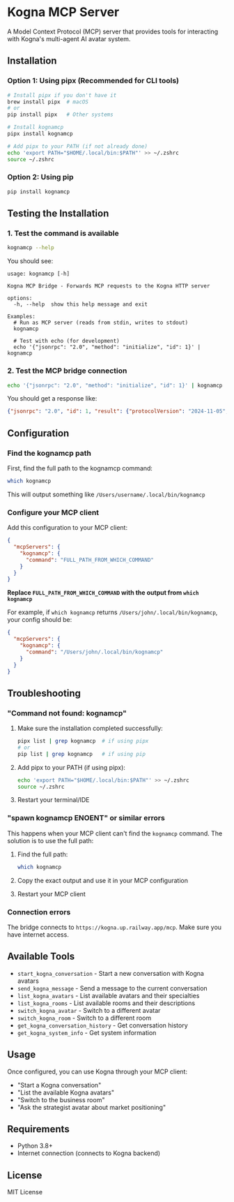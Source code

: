 # Kogna MCP Server

A Model Context Protocol (MCP) server that provides tools for interacting with Kogna's multi-agent AI avatar system.

## Installation

### Option 1: Using pipx (Recommended for CLI tools)

```bash
# Install pipx if you don't have it
brew install pipx  # macOS
# or
pip install pipx   # Other systems

# Install kognamcp
pipx install kognamcp

# Add pipx to your PATH (if not already done)
echo 'export PATH="$HOME/.local/bin:$PATH"' >> ~/.zshrc
source ~/.zshrc
```

### Option 2: Using pip

```bash
pip install kognamcp
```

## Testing the Installation

### 1. Test the command is available

```bash
kognamcp --help
```

You should see:
```
usage: kognamcp [-h]

Kogna MCP Bridge - Forwards MCP requests to the Kogna HTTP server

options:
  -h, --help  show this help message and exit

Examples:
  # Run as MCP server (reads from stdin, writes to stdout)
  kognamcp
  
  # Test with echo (for development)
  echo '{"jsonrpc": "2.0", "method": "initialize", "id": 1}' | kognamcp
```

### 2. Test the MCP bridge connection

```bash
echo '{"jsonrpc": "2.0", "method": "initialize", "id": 1}' | kognamcp
```

You should get a response like:
```json
{"jsonrpc": "2.0", "id": 1, "result": {"protocolVersion": "2024-11-05", "capabilities": {"tools": {}}, "serverInfo": {"name": "kognamcp-server", "version": "1.0.0"}}}
```

## Configuration

### Find the kognamcp path

First, find the full path to the kognamcp command:

```bash
which kognamcp
```

This will output something like `/Users/username/.local/bin/kognamcp`

### Configure your MCP client

Add this configuration to your MCP client:

```json
{
  "mcpServers": {
    "kognamcp": {
      "command": "FULL_PATH_FROM_WHICH_COMMAND"
    }
  }
}
```

**Replace `FULL_PATH_FROM_WHICH_COMMAND` with the output from `which kognamcp`**

For example, if `which kognamcp` returns `/Users/john/.local/bin/kognamcp`, your config should be:

```json
{
  "mcpServers": {
    "kognamcp": {
      "command": "/Users/john/.local/bin/kognamcp"
    }
  }
}
```

## Troubleshooting

### "Command not found: kognamcp"

1. Make sure the installation completed successfully:
   ```bash
   pipx list | grep kognamcp  # if using pipx
   # or
   pip list | grep kognamcp   # if using pip
   ```

2. Add pipx to your PATH (if using pipx):
   ```bash
   echo 'export PATH="$HOME/.local/bin:$PATH"' >> ~/.zshrc
   source ~/.zshrc
   ```

3. Restart your terminal/IDE

### "spawn kognamcp ENOENT" or similar errors

This happens when your MCP client can't find the `kognamcp` command. The solution is to use the full path:

1. Find the full path:
   ```bash
   which kognamcp
   ```

2. Copy the exact output and use it in your MCP configuration

3. Restart your MCP client

### Connection errors

The bridge connects to `https://kogna.up.railway.app/mcp`. Make sure you have internet access.

## Available Tools

- `start_kogna_conversation` - Start a new conversation with Kogna avatars
- `send_kogna_message` - Send a message to the current conversation
- `list_kogna_avatars` - List available avatars and their specialties
- `list_kogna_rooms` - List available rooms and their descriptions
- `switch_kogna_avatar` - Switch to a different avatar
- `switch_kogna_room` - Switch to a different room
- `get_kogna_conversation_history` - Get conversation history
- `get_kogna_system_info` - Get system information

## Usage

Once configured, you can use Kogna through your MCP client:

- "Start a Kogna conversation"
- "List the available Kogna avatars"
- "Switch to the business room"
- "Ask the strategist avatar about market positioning"

## Requirements

- Python 3.8+
- Internet connection (connects to Kogna backend)

## License

MIT License
